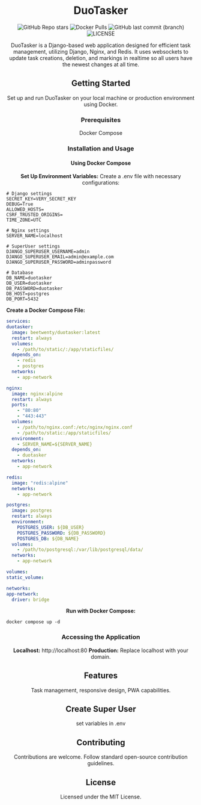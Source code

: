 <div align="center">
  
# DuoTasker

  
  ![GitHub Repo stars](https://img.shields.io/github/stars/beetwenty/duotasker?logo=github) ![Docker Pulls](https://img.shields.io/docker/pulls/beetwenty/duotasker?logo=docker) ![GitHub last commit (branch)](https://img.shields.io/github/last-commit/beetwenty/duotasker/main?logo=github)![LICENSE](https://img.shields.io/github/license/beetwenty/duotasker
)

DuoTasker is a Django-based web application designed for efficient task management, utilizing Django, Nginx, and Redis. It uses websockets to update task creations, deletion, and markings in realtime so all users have the newest changes at all time.

## Getting Started

Set up and run DuoTasker on your local machine or production environment using Docker.

### Prerequisites

 Docker Compose

### Installation and Usage

#### Using Docker Compose

 **Set Up Environment Variables:**
    Create a .env file with necessary configurations:
  
  </div>
  
  ```env
 # Django settings
SECRET_KEY=VERY_SECRET_KEY
DEBUG=True
ALLOWED_HOSTS=
CSRF_TRUSTED_ORIGINS=
TIME_ZONE=UTC

# Nginx settings
SERVER_NAME=localhost

# SuperUser settings
DJANGO_SUPERUSER_USERNAME=admin
DJANGO_SUPERUSER_EMAIL=admin@example.com
DJANGO_SUPERUSER_PASSWORD=adminpassword

# Database
DB_NAME=duotasker
DB_USER=duotasker
DB_PASSWORD=duotasker
DB_HOST=postgres
DB_PORT=5432
  ```
     

   **Create a Docker Compose File:**
   
  ```yml
  services:
  duotasker:
    image: beetwenty/duotasker:latest
    restart: always
    volumes:
      - /path/to/static/:/app/staticfiles/
    depends_on:
      - redis
      - postgres
    networks:
      - app-network

  nginx:
    image: nginx:alpine
    restart: always
    ports:
      - "80:80"
      - "443:443"
    volumes:
      - /path/to/nginx.conf:/etc/nginx/nginx.conf
      - /path/to/static:/app/staticfiles/
    environment:
      - SERVER_NAME=${SERVER_NAME}
    depends_on:
      - duotasker
    networks:
      - app-network

  redis:
    image: "redis:alpine"
    networks:
      - app-network

  postgres:
    image: postgres
    restart: always
    environment:
      POSTGRES_USER: ${DB_USER}
      POSTGRES_PASSWORD: ${DB_PASSWORD}
      POSTGRES_DB: ${DB_NAME}
    volumes:
      - /path/to/postgresql:/var/lib/postgresql/data/
    networks:
      - app-network

volumes:
  static_volume:

networks:
  app-network:
    driver: bridge
  
  ```

<div align="center">
  
 **Run with Docker Compose:**
 
</div>

```
docker compose up -d
```

   <div align="center">

### Accessing the Application

 **Localhost:** http://localhost:80
 **Production:** Replace localhost with your domain.

## Features

 Task management, responsive design, PWA capabilities.




## Create Super User



set variables in .env

</div>

<div align="center">

## Contributing

Contributions are welcome. Follow standard open-source contribution guidelines.

## License

Licensed under the MIT License.

</div>
